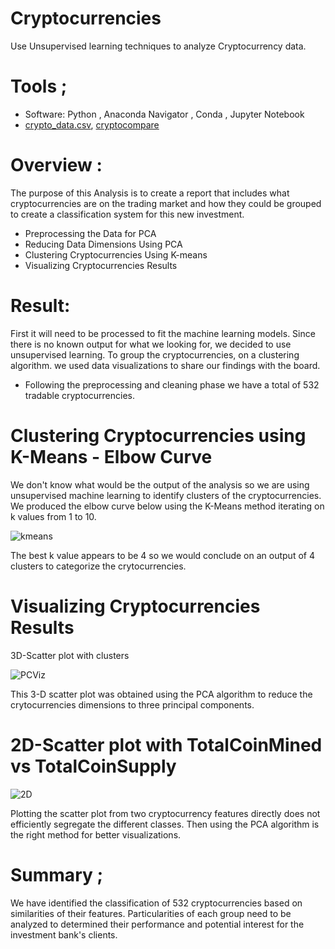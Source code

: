 # Cryptocurrencies
Use Unsupervised learning techniques to analyze Cryptocurrency data.

# Tools ;

- Software: Python , Anaconda Navigator , Conda , Jupyter Notebook 
- [crypto_data.csv](http://localhost:8888/edit/Resources/crypto_data.csv),  [cryptocompare](https://min-api.cryptocompare.com/data/all/coinlist)

# Overview :
The purpose of this Analysis is to create a report that includes what cryptocurrencies are on the trading market and how they could be grouped to create a classification system for this new investment.
 - Preprocessing the Data for PCA
 - Reducing Data Dimensions Using PCA
 -  Clustering Cryptocurrencies Using K-means
 - Visualizing Cryptocurrencies Results

# Result:
First it will need to be processed to fit the machine learning models. Since there is no known output for what we looking for, we decided to use unsupervised learning. To group the cryptocurrencies, on a clustering algorithm. we used data visualizations to share our findings with the board.
- Following the preprocessing and cleaning phase we have a total of 532 tradable cryptocurrencies.

# Clustering Cryptocurrencies using K-Means - Elbow Curve
We don't know what would be the output of the analysis so we are using unsupervised machine learning to identify clusters of the cryptocurrencies.
We produced the elbow curve below using the K-Means method iterating on k values from 1 to 10.

![kmeans](https://user-images.githubusercontent.com/77947860/165988774-88786b5f-920e-494f-bed7-f1e82f46778c.png)

The best k value appears to be 4 so we would conclude on an output of 4 clusters to categorize the crytocurrencies.

# Visualizing Cryptocurrencies Results
3D-Scatter plot with clusters

![PCViz](https://user-images.githubusercontent.com/77947860/165989192-b4b6b646-91a8-490d-a450-dc44fce74df9.png)

This 3-D scatter plot was obtained using the PCA algorithm to reduce the crytocurrencies dimensions to three principal components.

# 2D-Scatter plot with TotalCoinMined vs TotalCoinSupply

![2D](https://user-images.githubusercontent.com/77947860/165989565-8d743906-49c8-4a71-9f24-7ea112956761.png)

Plotting the scatter plot from two cryptocurrency features directly does not efficiently segregate the different classes. Then using the PCA algorithm is the right method for better visualizations.


# Summary ;
We have identified the classification of 532 cryptocurrencies based on similarities of their features.
Particularities of each group need to be analyzed to determined their performance and potential interest for the investment bank's clients.

